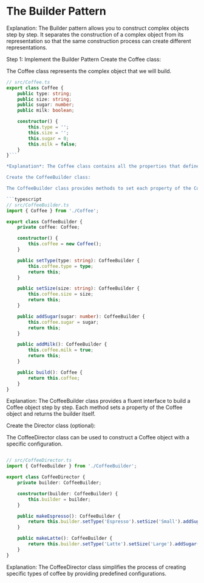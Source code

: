 # The Builder Pattern

Explanation: The Builder pattern allows you to construct complex objects step by step. It separates the construction of a complex object from its representation so that the same construction process can create different representations.

Step 1: Implement the Builder Pattern
Create the Coffee class:

The Coffee class represents the complex object that we will build.

```typescript
// src/Coffee.ts
export class Coffee {
    public type: string;
    public size: string;
    public sugar: number;
    public milk: boolean;

    constructor() {
        this.type = '';
        this.size = '';
        this.sugar = 0;
        this.milk = false;
    }
}```

*Explanation*: The Coffee class contains all the properties that define a cup of coffee. These properties will be set using the builder.

Create the CoffeeBuilder class:

The CoffeeBuilder class provides methods to set each property of the Coffee object.

```typescript
// src/CoffeeBuilder.ts
import { Coffee } from './Coffee';

export class CoffeeBuilder {
    private coffee: Coffee;

    constructor() {
        this.coffee = new Coffee();
    }

    public setType(type: string): CoffeeBuilder {
        this.coffee.type = type;
        return this;
    }

    public setSize(size: string): CoffeeBuilder {
        this.coffee.size = size;
        return this;
    }

    public addSugar(sugar: number): CoffeeBuilder {
        this.coffee.sugar = sugar;
        return this;
    }

    public addMilk(): CoffeeBuilder {
        this.coffee.milk = true;
        return this;
    }

    public build(): Coffee {
        return this.coffee;
    }
}
```

Explanation: The CoffeeBuilder class provides a fluent interface to build a Coffee object step by step. Each method sets a property of the Coffee object and returns the builder itself.

Create the Director class (optional):

The CoffeeDirector class can be used to construct a Coffee object with a specific configuration.

```typescript

// src/CoffeeDirector.ts
import { CoffeeBuilder } from './CoffeeBuilder';

export class CoffeeDirector {
    private builder: CoffeeBuilder;

    constructor(builder: CoffeeBuilder) {
        this.builder = builder;
    }

    public makeEspresso(): CoffeeBuilder {
        return this.builder.setType('Espresso').setSize('Small').addSugar(1).addMilk();
    }

    public makeLatte(): CoffeeBuilder {
        return this.builder.setType('Latte').setSize('Large').addSugar(2).addMilk();
    }
}
```
Explanation: The CoffeeDirector class simplifies the process of creating specific types of coffee by providing predefined configurations.
